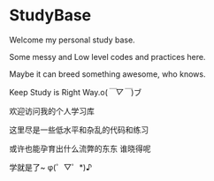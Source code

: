# StudyBase
Welcome my personal study base.

Some messy and Low level codes and practices here.

Maybe it can breed something awesome, who knows.

Keep Study is Right Way.o(*￣▽￣*)ブ

欢迎访问我的个人学习库

这里尽是一些低水平和杂乱的代码和练习

或许也能孕育出什么流弊的东东 谁晓得呢

学就是了~ φ(゜▽゜*)♪
